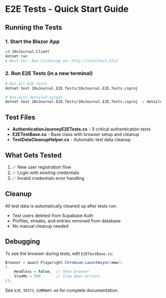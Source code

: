 # E2E Tests - Quick Start Guide

## Running the Tests

### 1. Start the Blazor App
```bash
cd 10xJournal.Client
dotnet run
# Wait for: Now listening on: http://localhost:5212
```

### 2. Run E2E Tests (in a new terminal)
```bash
# Run all E2E tests
dotnet test 10xJournal.E2E.Tests/10xJournal.E2E.Tests.csproj

# Run with detailed output
dotnet test 10xJournal.E2E.Tests/10xJournal.E2E.Tests.csproj -v detailed
```

## Test Files

- **AuthenticationJourneyE2ETests.cs** - 3 critical authentication tests
- **E2ETestBase.cs** - Base class with browser setup and cleanup
- **TestDataCleanupHelper.cs** - Automatic test data cleanup

## What Gets Tested

1. ✅ New user registration flow
2. ✅ Login with existing credentials
3. ✅ Invalid credentials error handling

## Cleanup

All test data is automatically cleaned up after tests run:
- Test users deleted from Supabase Auth
- Profiles, streaks, and entries removed from database
- No manual cleanup needed

## Debugging

To see the browser during tests, edit `E2ETestBase.cs`:
```csharp
Browser = await Playwright.Chromium.LaunchAsync(new()
{
    Headless = false,  // Show browser
    SlowMo = 500       // Slow down actions
});
```

See `E2E_TESTS_SUMMARY.md` for complete documentation.
